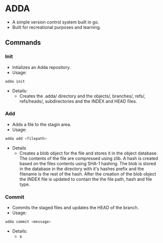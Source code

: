 # ADDA

- A simple version control system built in go.
- Built for recreational purposes and learning.

## Commands

### Init

- Intializes an Adda repository.
- Usage:
``` bash
adda init
```
- Details:
  - Creates the .adda/ directory and the objects/, branches/, refs/, refs/heads/, subdirectories and the INDEX and HEAD files.

### Add

- Adds a file to the stagin area.
- Usage:
``` bash
adda add <filepath>
```
- Details
  - Creates a blob object for the file and stores it in the object database. The contents of the file are compressed using zlib.
  A hash is created based on the files contents using SHA-1 hashing. The blob is stored in the database in the directory with it's hashes prefix
  and the filename is the rest of the hash. After the creation of the blob object the INDEX file is updated to contain the the file path, hash and file type.

### Commit

- Commits the staged files and updates the HEAD of the branch.
- Usage:
``` bash
adda commit <message>
```
- Details:
  - x
